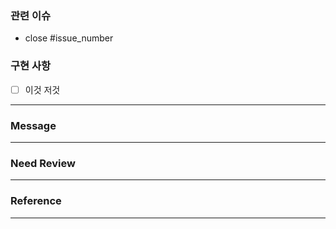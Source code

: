 ### 관련 이슈
- close #issue_number
<!-- ✏️ 이슈 넘버를 달아서 이슈를 닫아주세요. -->

### 구현 사항
<!-- 필요하다면 사진 첨부 -->
- [ ] 이것 저것
-----------------

### Message

<!-- 남기고 싶은 말 or 팀원 언급 -->

-----------
### Need Review

<!-- 리뷰어가 주목해줬으면 하는 코드 or 리뷰가 필요한 부분 -->

------------
### Reference

<!-- 참고한 링크 첨부 -->

-------------


